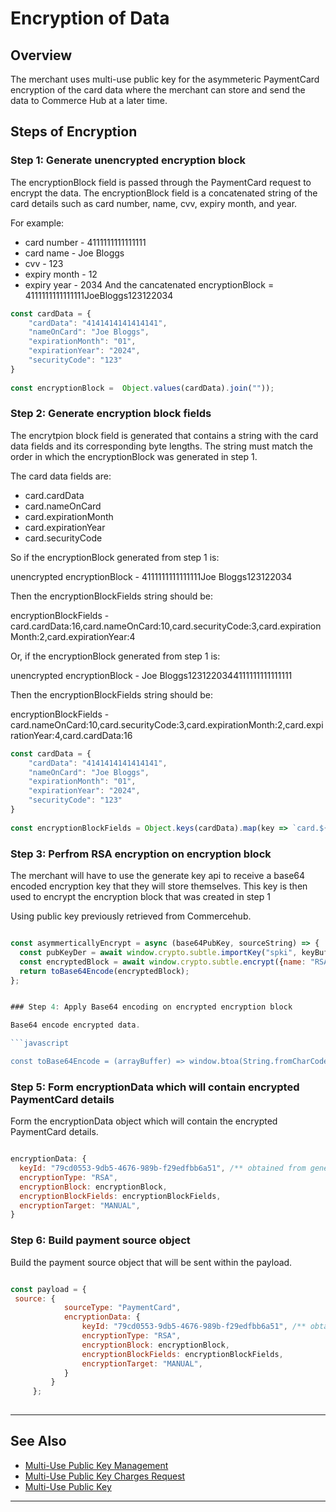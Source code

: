 
# Encryption of Data

## Overview

The merchant uses multi-use public key for the asymmeteric PaymentCard encryption of the card data where the merchant can store and send the data to Commerce Hub at a later time.    

## Steps of Encryption

### Step 1: Generate unencrypted encryption block

The encryptionBlock field is passed through the PaymentCard request to encrypt the data. The encryptionBlock field is a concatenated string of the card details such as card number, name, cvv, expiry month, and year.

For example:

- card number - 4111111111111111
- card name - Joe Bloggs
- cvv - 123
- expiry month - 12
- expiry year - 2034
And the cancatenated encryptionBlock = 4111111111111111JoeBloggs123122034

```Javascript
const cardData = {
    "cardData": "4141414141414141",
    "nameOnCard": "Joe Bloggs",
    "expirationMonth": "01",
    "expirationYear": "2024",
    "securityCode": "123"
}
  
const encryptionBlock =  Object.values(cardData).join(""));
```


### Step 2:  Generate encryption block fields

The encrytpion block field is generated that contains a string with the card data fields and its corresponding byte lengths. The string must match the order in which the encryptionBlock was generated in step 1. 

The card data fields are:

- card.cardData
- card.nameOnCard
- card.expirationMonth
- card.expirationYear
- card.securityCode

So if the encryptionBlock generated from step 1 is:

unencrypted encryptionBlock - 4111111111111111Joe Bloggs123122034

Then the encryptionBlockFields string should be:

encryptionBlockFields - card.cardData:16,card.nameOnCard:10,card.securityCode:3,card.expirationMonth:2,card.expirationYear:4

Or, if the encryptionBlock generated from step 1 is:  

unencrypted encryptionBlock - Joe Bloggs1231220344111111111111111

Then the encryptionBlockFields string should be:

encryptionBlockFields - card.nameOnCard:10,card.securityCode:3,card.expirationMonth:2,card.expirationYear:4,card.cardData:16


```Javascript
const cardData = {
    "cardData": "4141414141414141",
    "nameOnCard": "Joe Bloggs",
    "expirationMonth": "01",
    "expirationYear": "2024",
    "securityCode": "123"
}
  
const encryptionBlockFields = Object.keys(cardData).map(key => `card.${key}:${encoder.encode(cardData[key]).length}`).join(',');

```

### Step 3: Perfrom RSA encryption on encryption block

The merchant will have to use the generate key api to receive a base64 encoded encryption key that they will store themselves. This key is then used to encrypt the encryption block that was created in step 1

Using public key previously retrieved from Commercehub.

```javascript

const asymmerticallyEncrypt = async (base64PubKey, sourceString) => {  const keyBuf = toArrayBuffer(window.atob(base64PubKey));
  const pubKeyDer = await window.crypto.subtle.importKey("spki", keyBuf, { name: "RSA-OAEP", hash: "SHA-256", }, true, ["encrypt"]);
  const encryptedBlock = await window.crypto.subtle.encrypt({name: "RSA-OAEP",}, pubKeyDer, new TextEncoder().encode(sourceString));
  return toBase64Encode(encryptedBlock);
};


### Step 4: Apply Base64 encoding on encrypted encryption block

Base64 encode encrypted data.

```javascript

const toBase64Encode = (arrayBuffer) => window.btoa(String.fromCharCode(...new Uint8Array(arrayBuffer)));

```

### Step 5: Form encryptionData which will contain encrypted PaymentCard details

Form the encryptionData object which will contain the encrypted PaymentCard details.


```Javascript

encryptionData: {
  keyId: "79cd0553-9db5-4676-989b-f29edfbb6a51", /** obtained from generate multi-use encryption key API */
  encryptionType: "RSA",
  encryptionBlock: encryptionBlock,
  encryptionBlockFields: encryptionBlockFields,
  encryptionTarget: "MANUAL",
}

```

### Step 6: Build payment source object

Build the payment source object that will be sent within the payload.

```javascript

const payload = {       
 source: {
            sourceType: "PaymentCard",
            encryptionData: {
                keyId: "79cd0553-9db5-4676-989b-f29edfbb6a51", /** obtained from generate multi-use encryption key API */
                encryptionType: "RSA",
                encryptionBlock: encryptionBlock,
                encryptionBlockFields: encryptionBlockFields,
                encryptionTarget: "MANUAL",
            }
         }
     };
     
```
---

## See Also
- [Multi-Use Public Key Management](?path=docs/Online-Mobile-Digital/Secure-Data-Capture/Multi-Use-Public-Key/Multi-Use-Public-Key-Management.md)
- [Multi-Use Public Key Charges Request](?path=docs/Online-Mobile-Digital/Secure-Data-Capture/Multi-Use-Public-Key/Multi-Use-Public-Key-Request.md)
- [Multi-Use Public Key](?path=docs/Online-Mobile-Digital/Secure-Data-Capture/Multi-Use-Public-Key/Multi-Use-Public-Key.md)


---


